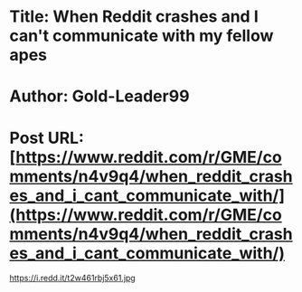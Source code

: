 # Title: When Reddit crashes and I can't communicate with my fellow apes
# Author: Gold-Leader99
# Post URL: [https://www.reddit.com/r/GME/comments/n4v9q4/when_reddit_crashes_and_i_cant_communicate_with/](https://www.reddit.com/r/GME/comments/n4v9q4/when_reddit_crashes_and_i_cant_communicate_with/)


https://i.redd.it/t2w461rbj5x61.jpg